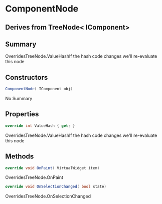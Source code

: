 # ComponentNode

## Derives from TreeNode< IComponent>

## Summary

OverridesTreeNode.ValueHashIf the hash code changes we'll re-evaluate this node
## Constructors

```c#
ComponentNode( IComponent obj) 
```
No Summary
## Properties

```c#
override int ValueHash { get; } 
```
OverridesTreeNode.ValueHashIf the hash code changes we'll re-evaluate this node
## Methods

```c#
override void OnPaint( VirtualWidget item) 
```
OverridesTreeNode.OnPaint
```c#
override void OnSelectionChanged( bool state) 
```
OverridesTreeNode.OnSelectionChanged

